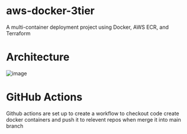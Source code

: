 # aws-docker-3tier
A multi-container deployment project using Docker, AWS ECR, and Terraform


# Architecture

![image](https://github.com/user-attachments/assets/fc80ad34-7f15-4524-a398-f928ad3f26ab)


# GitHub Actions

Github actions are set up to create a workflow to checkout code create docker containers and push it to relevent repos when merge it into main branch
